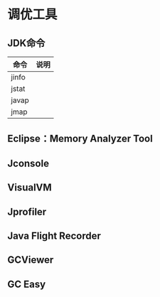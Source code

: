 # 调优工具

## JDK命令

| 命令  | 说明 |
| ----- | ---- |
| jinfo |      |
| jstat |      |
| javap |      |
| jmap  |      |

## Eclipse：Memory Analyzer Tool

## Jconsole

## VisualVM

## Jprofiler

## Java Flight Recorder

## GCViewer

## GC Easy